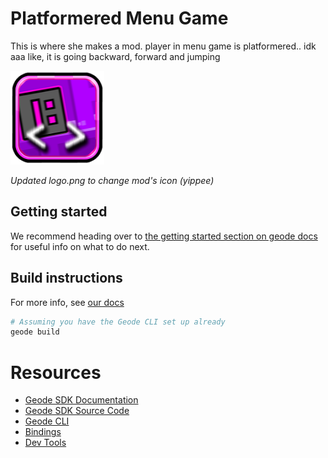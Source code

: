 # Platformered Menu Game
This is where she makes a mod.
player in menu game is platformered.. idk aaa like, it is going backward, forward and jumping

<img src="logo.png" width="150" alt="the mod's logo" />

*Updated logo.png to change mod's icon (yippee)*

## Getting started
We recommend heading over to [the getting started section on geode docs](https://docs.geode-sdk.org/getting-started/) for useful info on what to do next.

## Build instructions
For more info, see [our docs](https://docs.geode-sdk.org/getting-started/create-mod#build)
```sh
# Assuming you have the Geode CLI set up already
geode build
```

# Resources
* [Geode SDK Documentation](https://docs.geode-sdk.org/)
* [Geode SDK Source Code](https://github.com/geode-sdk/geode/)
* [Geode CLI](https://github.com/geode-sdk/cli)
* [Bindings](https://github.com/geode-sdk/bindings/)
* [Dev Tools](https://github.com/geode-sdk/DevTools)
